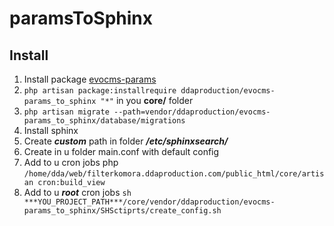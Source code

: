 # paramsToSphinx

## Install

1) Install package [evocms-params](https://github.com/DDAProduction/evocms-params)
2) `php artisan package:installrequire ddaproduction/evocms-params_to_sphinx "*"` in you **core/** folder
3) `php artisan migrate --path=vendor/ddaproduction/evocms-params_to_sphinx/database/migrations`
4) Install sphinx 
5) Create ***custom*** path in folder ***/etc/sphinxsearch/***
6) Create in u folder main.conf with default config
7) Add to u cron jobs php `/home/dda/web/filterkomora.ddaproduction.com/public_html/core/artisan cron:build_view` 
8) Add to u ***root*** cron jobs `sh ***YOU_PROJECT_PATH***/core/vendor/ddaproduction/evocms-params_to_sphinx/SHSctiprts/create_config.sh`


